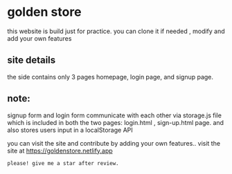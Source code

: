  #  golden store
  this website is build just for practice. you can clone it if needed , modify and add your own features 
  ## site details
   the side contains only 3 pages homepage, login page, and signup page.
   
   ## note:
   signup form and login form communicate with each other via storage.js file
   which is included in both the two pages: login.html , sign-up.html page. and also stores users input in a localStorage API

   you can visit the site and contribute by adding your own features..
    visit the site at https://goldenstore.netlify.app

    please! give me a star after review.
